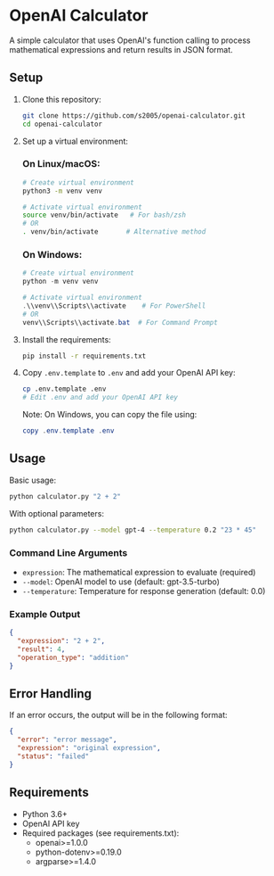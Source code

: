 # OpenAI Calculator

A simple calculator that uses OpenAI's function calling to process mathematical expressions and return results in JSON format.

## Setup

1. Clone this repository:
   ```bash
   git clone https://github.com/s2005/openai-calculator.git
   cd openai-calculator
   ```

2. Set up a virtual environment:

   ### On Linux/macOS:
   ```bash
   # Create virtual environment
   python3 -m venv venv

   # Activate virtual environment
   source venv/bin/activate   # For bash/zsh
   # OR
   . venv/bin/activate       # Alternative method
   ```

   ### On Windows:
   ```powershell
   # Create virtual environment
   python -m venv venv

   # Activate virtual environment
   .\\venv\\Scripts\\activate    # For PowerShell
   # OR
   venv\\Scripts\\activate.bat  # For Command Prompt
   ```

3. Install the requirements:
   ```bash
   pip install -r requirements.txt
   ```

4. Copy `.env.template` to `.env` and add your OpenAI API key:
   ```bash
   cp .env.template .env
   # Edit .env and add your OpenAI API key
   ```

   Note: On Windows, you can copy the file using:
   ```powershell
   copy .env.template .env
   ```

## Usage

Basic usage:
```bash
python calculator.py "2 + 2"
```

With optional parameters:
```bash
python calculator.py --model gpt-4 --temperature 0.2 "23 * 45"
```

### Command Line Arguments

- `expression`: The mathematical expression to evaluate (required)
- `--model`: OpenAI model to use (default: gpt-3.5-turbo)
- `--temperature`: Temperature for response generation (default: 0.0)

### Example Output

```json
{
  "expression": "2 + 2",
  "result": 4,
  "operation_type": "addition"
}
```

## Error Handling

If an error occurs, the output will be in the following format:
```json
{
  "error": "error message",
  "expression": "original expression",
  "status": "failed"
}
```

## Requirements

- Python 3.6+
- OpenAI API key
- Required packages (see requirements.txt):
  - openai>=1.0.0
  - python-dotenv>=0.19.0
  - argparse>=1.4.0